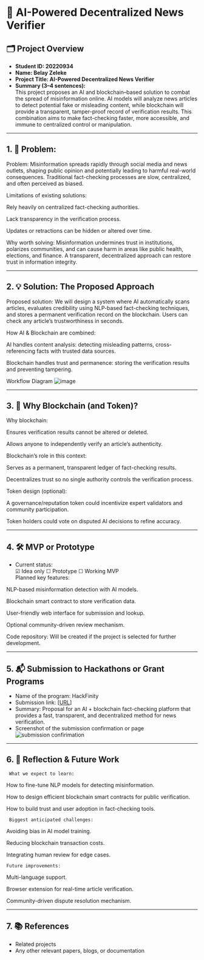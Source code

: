 # 🚀 AI-Powered Decentralized News Verifier

## 🗂️ Project Overview
- **Student ID: 20220934**  
- **Name: Belay Zeleke**  
- **Project Title: AI-Powered Decentralized News Verifier**  
- **Summary (3–4 sentences):**  
  This project proposes an AI and blockchain–based solution to combat the spread of misinformation online. AI models will analyze news articles to detect potential fake or misleading content, while blockchain will provide a transparent, tamper-proof record of verification results. This combination aims to make fact-checking faster, more accessible, and immune to centralized control or manipulation.

---

## 1. 🧩 Problem: 
Problem: Misinformation spreads rapidly through social media and news outlets, shaping public opinion and potentially leading to harmful real-world consequences. Traditional fact-checking processes are slow, centralized, and often perceived as biased.

Limitations of existing solutions:

Rely heavily on centralized fact-checking authorities.

Lack transparency in the verification process.

Updates or retractions can be hidden or altered over time.

Why worth solving: Misinformation undermines trust in institutions, polarizes communities, and can cause harm in areas like public health, elections, and finance. A transparent, decentralized approach can restore trust in information integrity.

---

## 2. 💡 Solution: The Proposed Approach
Proposed solution:
We will design a system where AI automatically scans articles, evaluates credibility using NLP-based fact-checking techniques, and stores a permanent verification record on the blockchain. Users can check any article’s trustworthiness in seconds.

How AI & Blockchain are combined:

AI handles content analysis: detecting misleading patterns, cross-referencing facts with trusted data sources.

Blockchain handles trust and permanence: storing the verification results and preventing tampering.

Workflow Diagram
![image](https://hackmd.io/_uploads/S1jYS9Kdgl.png)

---

## 3. 🔗 Why Blockchain (and Token)?
Why blockchain:

Ensures verification results cannot be altered or deleted.

Allows anyone to independently verify an article’s authenticity.

Blockchain’s role in this context:

Serves as a permanent, transparent ledger of fact-checking results.

Decentralizes trust so no single authority controls the verification process.

Token design (optional):

A governance/reputation token could incentivize expert validators and community participation.

Token holders could vote on disputed AI decisions to refine accuracy.

---

## 4. 🛠️ MVP or Prototype
- Current status:  
  ☑ Idea only ☐ Prototype ☐ Working MVP  
Planned key features:

NLP-based misinformation detection with AI models.

Blockchain smart contract to store verification data.

User-friendly web interface for submission and lookup.

Optional community-driven review mechanism.

Code repository: Will be created if the project is selected for further development.

---

## 5. 📬 Submission to Hackathons or Grant Programs
- Name of the program: HackFinity  
- Submission link: [[URL](https://devpost.com/software/ai-decentralized-news-verifier?ref_content=my-projects-tab&ref_feature=my_projects)]  
- Summary:
Proposal for an AI + blockchain fact-checking platform that provides a fast, transparent, and decentralized method for news verification.
- Screenshot of the submission confirmation or page
![submission confirimation](https://hackmd.io/_uploads/Sk38XcKOle.jpg)

---

## 6. 🤔 Reflection & Future Work
     What we expect to learn:

How to fine-tune NLP models for detecting misinformation.

How to design efficient blockchain smart contracts for public verification.

How to build trust and user adoption in fact-checking tools.

     Biggest anticipated challenges:

Avoiding bias in AI model training.

Reducing blockchain transaction costs.

Integrating human review for edge cases.

    Future improvements:

Multi-language support.

Browser extension for real-time article verification.

Community-driven dispute resolution mechanism.

---

## 7. 📚 References
- Related projects
- Any other relevant papers, blogs, or documentation
